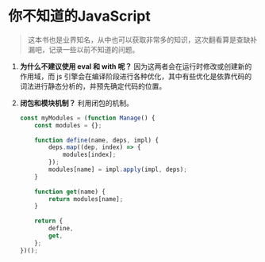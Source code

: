 # 你不知道的JavaScript

> 这本书也是业界知名，从中也可以获取非常多的知识，这次翻看算是查缺补漏吧，记录一些以前不知道的问题。

1. __为什么不建议使用 eval 和 with 呢？__ 因为这两者会在运行时修改或创建新的作用域，而 js 引擎会在编译阶段进行各种优化，其中有些优化是依靠代码的词法进行静态分析的，并预先确定代码的位置。

2. __闭包和模块机制？__ 利用闭包的机制。

   ```js
   const myModules = (function Manage() {
       const modules = {};
       
       function define(name, deps, impl) {
           deps.map((dep, index) => {
               modules[index];
           });
           modules[name] = impl.apply(impl, deps);
       }
       
       function get(name) {
           return modules[name];
       }
       
       return {
           define,
           get,
       };
   })();
   ```
